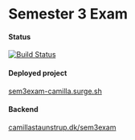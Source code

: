 # Semester 3 Exam


#### Status
[![Build Status](https://travis-ci.org/Castau/3semesterExam.svg?branch=master)](https://travis-ci.org/Castau/3semesterExam)

#### Deployed project
[sem3exam-camilla.surge.sh](https://sem3exam-camilla.surge.sh/)

#### Backend
[camillastaunstrup.dk/sem3exam](https://camillastaunstrup.dk/sem3exam/)


